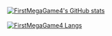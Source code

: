 [![FirstMegaGame4's GitHub stats](https://github-readme-stats.vercel.app/api?username=FirstMegaGame4&theme=tokyonight)](https://github.com/anuraghazra/github-readme-stats)
<br>
<br>
[![FirstMegaGame4 Langs](https://github-readme-stats.vercel.app/api/top-langs/?username=FirstMegaGame4&theme=tokyonight)](https://github.com/anuraghazra/github-readme-stats)
